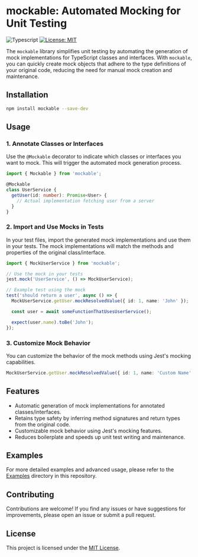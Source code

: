 # mockable: Automated Mocking for Unit Testing
![Typescript](https://shields.io/badge/TypeScript-3178C6?logo=TypeScript&logoColor=FFF&style=flat-square)
[![License: MIT](https://img.shields.io/badge/License-MIT-yellow.svg)](https://opensource.org/licenses/MIT)

The `mockable` library simplifies unit testing by automating the generation of mock implementations for TypeScript classes and interfaces. With `mockable`, you can quickly create mock objects that adhere to the type definitions of your original code, reducing the need for manual mock creation and maintenance.

## Installation

```bash
npm install mockable --save-dev
```

## Usage

### 1. Annotate Classes or Interfaces

Use the `@Mockable` decorator to indicate which classes or interfaces you want to mock. This will trigger the automated mock generation process.

```typescript
import { Mockable } from 'mockable';

@Mockable
class UserService {
  getUser(id: number): Promise<User> {
    // Actual implementation fetching user from a server
  }
}
```

### 2. Import and Use Mocks in Tests

In your test files, import the generated mock implementations and use them in your tests. The mock implementations will match the methods and properties of the original class/interface.

```typescript
import { MockUserService } from 'mockable';

// Use the mock in your tests
jest.mock('UserService', () => MockUserService);

// Example test using the mock
test('should return a user', async () => {
  MockUserService.getUser.mockResolvedValue({ id: 1, name: 'John' });

  const user = await someFunctionThatUsesUserService();

  expect(user.name).toBe('John');
});
```

### 3. Customize Mock Behavior

You can customize the behavior of the mock methods using Jest's mocking capabilities.

```typescript
MockUserService.getUser.mockResolvedValue({ id: 1, name: 'Custom Name' });
```

## Features

- Automatic generation of mock implementations for annotated classes/interfaces.
- Retains type safety by inferring method signatures and return types from the original code.
- Customizable mock behavior using Jest's mocking features.
- Reduces boilerplate and speeds up unit test writing and maintenance.

## Examples

For more detailed examples and advanced usage, please refer to the [Examples](./examples) directory in this repository.

## Contributing

Contributions are welcome! If you find any issues or have suggestions for improvements, please open an issue or submit a pull request.

## License

This project is licensed under the [MIT License](./LICENSE).
